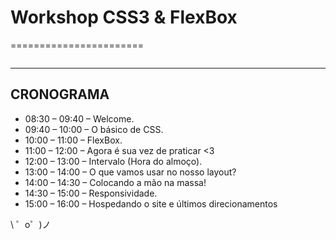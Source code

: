 # Workshop CSS3 & FlexBox
=======================

![]()

-------------------

## CRONOGRAMA

- 08:30 – 09:40 – Welcome.
- 09:40 – 10:00 – O básico de CSS.
- 10:00 – 11:00 – FlexBox.
- 11:00 – 12:00 – Agora é sua vez de praticar <3
- 12:00 – 13:00 – Intervalo (Hora do almoço).
- 13:00 – 14:00 – O que vamos usar no nosso layout?
- 14:00 – 14:30 – Colocando a mão na massa!
- 14:30 – 15:00 – Responsividade.
- 15:00 – 16:00 – Hospedando o site e últimos direcionamentos


\ ゜o゜)ノ
